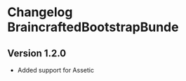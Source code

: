 Changelog BraincraftedBootstrapBunde
====================================

Version 1.2.0
-------------

- Added support for Assetic
